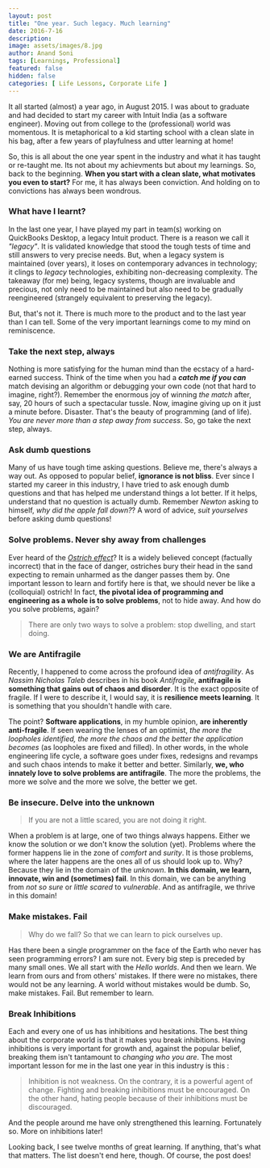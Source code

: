 ```yaml
---
layout: post
title: "One year. Such legacy. Much learning"
date: 2016-7-16
description:
image: assets/images/8.jpg
author: Anand Soni
tags: [Learnings, Professional]
featured: false
hidden: false
categories: [ Life Lessons, Corporate Life ]
---
```

It all started (almost) a year ago, in August 2015. I was about to graduate and had decided to start my career with Intuit India (as a software engineer). Moving out from college to the (professional) world was momentous. It is metaphorical to a kid starting school with a clean slate in his bag, after a few years of playfulness and utter learning at home!

So, this is all about the one year spent in the industry and what it has taught or re-taught me. Its not about my achievments but about my learnings. So, back to the beginning. **When you start with a clean slate, what motivates you even to start?** For me, it has always been conviction. And holding on to convictions has always been wondrous.     

### **What have I learnt?**

In the last one year, I have played my part in team(s) working on QuickBooks Desktop, a legacy Intuit product. There is a reason we call it *"legacy"*. It is validated knowledge that stood the tough tests of time and still answers to very precise needs. But, when a legacy system is maintained (over years), it loses on contemporary advances in technology; it clings to *legacy* technologies, exhibiting non-decreasing complexity. The takeaway (for me) being, legacy systems, though are invaluable and precious, not only need to be maintained but also need to be gradually reengineered (strangely equivalent to preserving the legacy).

But, that's not it. There is much more to the product and to the last year than I can tell. Some of the very important learnings come to my mind on reminiscence.

### **Take the next step, always**

Nothing is more satisfying for the human mind than the ecstacy of a hard-earned success. Think of the time when you had a ***catch me if you can*** match devising an algorithm or debugging your own code (not that hard to imagine, right?). Remember the enormous joy of winning *the match* after, say, 20 hours of such a spectacular tussle. Now, imagine giving up on it just a minute before. Disaster. That's the beauty of programming (and of life). *You are never more than a step away from success*. So, go take the next step, always.     

### **Ask dumb questions**

Many of us have tough time asking questions. Believe me, there's always a way out. As opposed to popular belief, **ignorance is not bliss**. Ever since I started my career in this industry, I have tried to ask enough dumb questions and that has helped me understand things a lot better. If it helps, understand that no question is actually dumb. Remember *Newton* asking to himself, *why did the apple fall down?*? A word of advice, *suit yourselves* before asking dumb questions!


### **Solve problems. Never shy away from challenges**

Ever heard of the [*Ostrich effect*](https://en.wikipedia.org/wiki/Ostrich_effect)? It is a widely believed concept (factually incorrect) that in the face of danger, ostriches bury their head in the sand expecting to remain unharmed as the danger passes them by. One important lesson to learn and fortify here is that, we should never be like a (colloquial) ostrich! In fact, **the pivotal idea of programming and engineering as a whole is to solve problems**, not to hide away. And how do you solve problems, again?

> There are only two ways to solve a problem: stop dwelling, and start doing.



### **We are Antifragile**

Recently, I happened to come across the profound idea of *antifragility*. As *Nassim Nicholas Taleb* describes in his book *Antifragile*, **antifragile is something that gains out of chaos and disorder**. It is the exact opposite of fragile. If I were to describe it, I would say, it is **resilience meets learning**. It is something that you shouldn't handle with care.

The point? **Software applications**, in my humble opinion, **are inherently anti-fragile**. If seen wearing the lenses of an optimist, *the more the loopholes identified, the more the chaos and the better the application becomes* (as loopholes are fixed and filled). In other words, in the whole engineering life cycle, a software goes under fixes, redesigns and revamps and such chaos intends to make it better and better. Similarly, **we, who innately love to solve problems are antifragile**. The more the problems, the more we solve and the more we solve, the better we get.

### **Be insecure. Delve into the unknown**

> If you are not a little scared, you are not doing it right.

When a problem is at large, one of two things always happens. Either we know the solution or we don't know the solution (yet). Problems where the former happens lie in the zone of *comfort* and *surity*. It is those problems, where the later happens are the ones all of us should look up to. Why? Because they lie in the domain of the *unknown*. **In this domain, we learn, innovate, win and (sometimes) fail**. In this domain, we can be anything from *not so sure* or *little scared* to *vulnerable*. And as antifragile, we thrive in this domain!    

### **Make mistakes. Fail**

> Why do we fall? So that we can learn to pick ourselves up.

Has there been a single programmer on the face of the Earth who never has seen programming errors? I am sure not. Every big step is preceded by many small ones. We all start with the *Hello worlds*. And then we learn. We learn from ours and from others' mistakes. If there were no mistakes, there would not be any learning. A world without mistakes would be dumb. So, make mistakes. Fail. But remember to learn.

### **Break Inhibitions**

Each and every one of us has inhibitions and hesitations. The best thing about the corporate world is that it makes you break inhibitions. Having inhibitions is very important for growth and, against the popular belief, breaking them isn't tantamount to *changing who you are*. The most important lesson for me in the last one year in this industry is this :

> Inhibition is not weakness. On the contrary, it is a powerful agent of change. Fighting and breaking inhibitions must be encouraged. On the other hand, hating people because of their inhibitions must be discouraged.

And the people around me have only strengthened this learning. Fortunately so. More on inhibitions later!

Looking back, I see twelve months of great learning. If anything, that's what that matters. The list doesn't end here, though. Of course, the post does!
